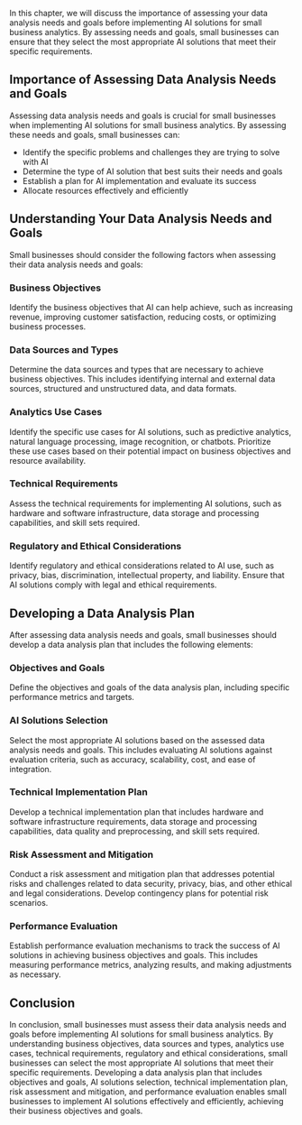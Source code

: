 

In this chapter, we will discuss the importance of assessing your data analysis needs and goals before implementing AI solutions for small business analytics. By assessing needs and goals, small businesses can ensure that they select the most appropriate AI solutions that meet their specific requirements.

Importance of Assessing Data Analysis Needs and Goals
-----------------------------------------------------

Assessing data analysis needs and goals is crucial for small businesses when implementing AI solutions for small business analytics. By assessing these needs and goals, small businesses can:

* Identify the specific problems and challenges they are trying to solve with AI
* Determine the type of AI solution that best suits their needs and goals
* Establish a plan for AI implementation and evaluate its success
* Allocate resources effectively and efficiently

Understanding Your Data Analysis Needs and Goals
------------------------------------------------

Small businesses should consider the following factors when assessing their data analysis needs and goals:

### Business Objectives

Identify the business objectives that AI can help achieve, such as increasing revenue, improving customer satisfaction, reducing costs, or optimizing business processes.

### Data Sources and Types

Determine the data sources and types that are necessary to achieve business objectives. This includes identifying internal and external data sources, structured and unstructured data, and data formats.

### Analytics Use Cases

Identify the specific use cases for AI solutions, such as predictive analytics, natural language processing, image recognition, or chatbots. Prioritize these use cases based on their potential impact on business objectives and resource availability.

### Technical Requirements

Assess the technical requirements for implementing AI solutions, such as hardware and software infrastructure, data storage and processing capabilities, and skill sets required.

### Regulatory and Ethical Considerations

Identify regulatory and ethical considerations related to AI use, such as privacy, bias, discrimination, intellectual property, and liability. Ensure that AI solutions comply with legal and ethical requirements.

Developing a Data Analysis Plan
-------------------------------

After assessing data analysis needs and goals, small businesses should develop a data analysis plan that includes the following elements:

### Objectives and Goals

Define the objectives and goals of the data analysis plan, including specific performance metrics and targets.

### AI Solutions Selection

Select the most appropriate AI solutions based on the assessed data analysis needs and goals. This includes evaluating AI solutions against evaluation criteria, such as accuracy, scalability, cost, and ease of integration.

### Technical Implementation Plan

Develop a technical implementation plan that includes hardware and software infrastructure requirements, data storage and processing capabilities, data quality and preprocessing, and skill sets required.

### Risk Assessment and Mitigation

Conduct a risk assessment and mitigation plan that addresses potential risks and challenges related to data security, privacy, bias, and other ethical and legal considerations. Develop contingency plans for potential risk scenarios.

### Performance Evaluation

Establish performance evaluation mechanisms to track the success of AI solutions in achieving business objectives and goals. This includes measuring performance metrics, analyzing results, and making adjustments as necessary.

Conclusion
----------

In conclusion, small businesses must assess their data analysis needs and goals before implementing AI solutions for small business analytics. By understanding business objectives, data sources and types, analytics use cases, technical requirements, regulatory and ethical considerations, small businesses can select the most appropriate AI solutions that meet their specific requirements. Developing a data analysis plan that includes objectives and goals, AI solutions selection, technical implementation plan, risk assessment and mitigation, and performance evaluation enables small businesses to implement AI solutions effectively and efficiently, achieving their business objectives and goals.
